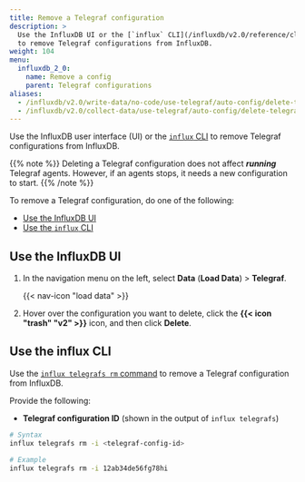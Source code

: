 ```yaml
---
title: Remove a Telegraf configuration
description: >
  Use the InfluxDB UI or the [`influx` CLI](/influxdb/v2.0/reference/cli/influx/)
  to remove Telegraf configurations from InfluxDB.
weight: 104
menu:
  influxdb_2_0:
    name: Remove a config
    parent: Telegraf configurations
aliases:
  - /influxdb/v2.0/write-data/no-code/use-telegraf/auto-config/delete-telegraf-config/
  - /influxdb/v2.0/collect-data/use-telegraf/auto-config/delete-telegraf-config
---
```


Use the InfluxDB user interface (UI) or the [`influx` CLI](/influxdb/v2.0/reference/cli/influx/)
to remove Telegraf configurations from InfluxDB.

{{% note %}}
Deleting a Telegraf configuration does not affect _**running**_ Telegraf agents.
However, if an agents stops, it needs a new configuration to start.
{{% /note %}}

To remove a Telegraf configuration, do one of the following:

- [Use the InfluxDB UI](#use-the-influxdb-ui)
- [Use the `influx` CLI](#use-the-influx-cli)

## Use the InfluxDB UI

1. In the navigation menu on the left, select **Data** (**Load Data**) > **Telegraf**.

    {{< nav-icon "load data" >}}

2. Hover over the configuration you want to delete, click the **{{< icon "trash" "v2" >}}**
   icon, and then click **Delete**.


## Use the influx CLI
Use the [`influx telegrafs rm` command](/influxdb/v2.0/reference/cli/influx/telegrafs/rm/)
to remove a Telegraf configuration from InfluxDB.

Provide the following:

- **Telegraf configuration ID** (shown in the output of `influx telegrafs`)

```sh
# Syntax
influx telegrafs rm -i <telegraf-config-id>

# Example
influx telegrafs rm -i 12ab34de56fg78hi
```
